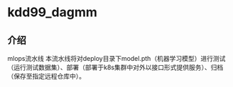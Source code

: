 # kdd99_dagmm

## 介绍
mlops流水线
本流水线将对deploy目录下model.pth（机器学习模型）进行测试（运行测试数据集）、部署（部署于k8s集群中对外以接口形式提供服务）、归档（保存至指定远程仓库中）。

